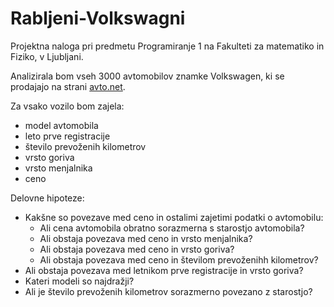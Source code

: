 # Rabljeni-Volkswagni

Projektna naloga pri predmetu Programiranje 1 na Fakulteti za matematiko in Fiziko, v Ljubljani.

Analizirala bom vseh 3000 avtomobilov znamke Volkswagen, ki se prodajajo na strani
[avto.net](https://www.avto.net/Ads/results.asp?znamka=Volkswagen&model=&modelID=&tip=katerikoli%20tip&znamka2=&model2=&tip2=katerikoli%20tip&znamka3=&model3=&tip3=katerikoli%20tip&cenaMin=0&cenaMax=999999&letnikMin=0&letnikMax=2090&bencin=0&starost2=999&oblika=0&ccmMin=0&ccmMax=99999&mocMin=0&mocMax=999999&kmMin=0&kmMax=9999999&kwMin=0&kwMax=999&motortakt=0&motorvalji=0&lokacija=0&sirina=0&dolzina=&dolzinaMIN=0&dolzinaMAX=100&nosilnostMIN=0&nosilnostMAX=999999&lezisc=&presek=0&premer=0&col=0&vijakov=0&EToznaka=0&vozilo=&airbag=&barva=&barvaint=&EQ1=1000000000&EQ2=1000000000&EQ3=1000000000&EQ4=100000000&EQ5=1000000000&EQ6=1000000000&EQ7=1110100120&EQ8=1010000001&EQ9=1000000000&KAT=1010000000&PIA=&PIAzero=&PSLO=&akcija=0&paketgarancije=&broker=0&prikazkategorije=0&kategorija=0&ONLvid=0&ONLnak=0&zaloga=10&arhiv=0&presort=3&tipsort=DESC&stran=1&SUBnazalogi=1).

Za vsako vozilo bom zajela:
* model avtomobila
* leto prve registracije
* število prevoženih kilometrov
* vrsto goriva
* vrsto menjalnika
* ceno

Delovne hipoteze:
* Kakšne so povezave med ceno in ostalimi zajetimi podatki o avtomobilu:
    * Ali cena avtomobila obratno sorazmerna s starostjo avtomobila?
    * Ali obstaja povezava med ceno in vrsto menjalnika?
    * Ali obstaja povezava med ceno in vrsto goriva?
    * Ali obstaja povezava med ceno in številom prevoženihh kilometrov?
* Ali obstaja povezava med letnikom prve registracije in vrsto goriva?
* Kateri modeli so najdražji?
* Ali je število prevoženih kilometrov sorazmerno povezano z starostjo?

